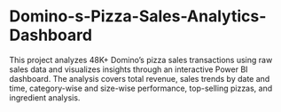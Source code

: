 # Domino-s-Pizza-Sales-Analytics-Dashboard
This project analyzes 48K+ Domino’s pizza sales transactions using raw sales data and visualizes insights through an interactive Power BI dashboard. The analysis covers total revenue, sales trends by date and time, category-wise and size-wise performance, top-selling pizzas, and ingredient analysis.
